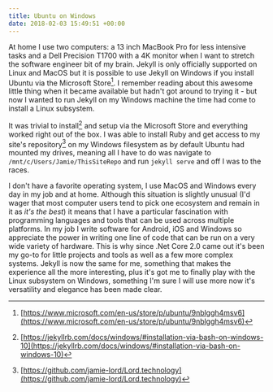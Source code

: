 ```yaml
---
title: Ubuntu on Windows
date: 2018-02-03 15:49:51 +00:00
---
```


At home I use two computers: a 13 inch MacBook Pro for less intensive tasks and a Dell Precision T1700 with a 4K monitor when I want to stretch the software engineer bit of my brain. Jekyll is only officially supported on Linux and MacOS but it is possible to use Jekyll on Windows if you install Ubuntu via the Microsoft Store[^1]. I remember reading about this awesome little thing when it became available but hadn't got around to trying it - but now I wanted to run Jekyll on my Windows machine the time had come to install a Linux subsystem.

It was trivial to install[^2] and setup via the Microsoft Store and everything worked right out of the box. I was able to install Ruby and get access to my site's repository[^3] on my Windows filesystem as by default Ubuntu had mounted my drives, meaning all I have to do was navigate to `/mnt/c/Users/Jamie/ThisSiteRepo` and run `jekyll serve` and off I was to the races.

I don't have a favorite operating system, I use MacOS and Windows every day in my job and at home. Although this situation is slightly unusual (I'd wager that most computer users tend to pick one ecosystem and remain in it as _it's the best_) it means that I have a particular fascination with programming languages and tools that can be used across multiple platforms. In my job I write software for Android, iOS and Windows so appreciate the power in writing one line of code that can be run on a very wide variety of hardware. This is why since .Net Core 2.0 came out it's been my go-to for little projects and tools as well as a few more complex systems. Jekyll is now the same for me, something that makes the experience all the more interesting, plus it's got me to finally play with the Linux subsystem on Windows, something I'm sure I will use more now it's versatility and elegance has been made clear.

[^1]: [https://www.microsoft.com/en-us/store/p/ubuntu/9nblggh4msv6](https://www.microsoft.com/en-us/store/p/ubuntu/9nblggh4msv6)
[^2]: [https://jekyllrb.com/docs/windows/#installation-via-bash-on-windows-10](https://jekyllrb.com/docs/windows/#installation-via-bash-on-windows-10)
[^3]: [https://github.com/jamie-lord/Lord.technology](https://github.com/jamie-lord/Lord.technology)